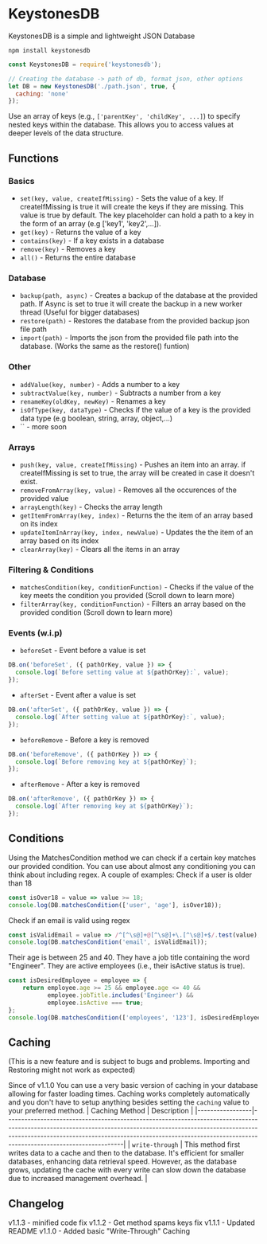 # KeystonesDB
KeystonesDB is a simple and lightweight JSON Database
```npm
npm install keystonesdb
```
```js
const KeystonesDB = require('keystonesdb');

// Creating the database -> path of db, format json, other options
let DB = new KeystonesDB('./path.json', true, {
  caching: 'none'
});

```
Use an array of keys (e.g., `['parentKey', 'childKey', ...]`) to specify nested keys within the database. This allows you to access values at deeper levels of the data structure.

## Functions
### Basics
- `set(key, value, createIfMissing)` - Sets the value of a key. If createIfMissing is true it will create the keys if they are missing. This value is true by default. The key placeholder can hold a path to a key in the form of an array (e.g ['key1', 'key2',...]).
- `get(key)` - Returns the value of a key
- `contains(key)` - If a key exists in a database
- `remove(key)` - Removes a key
- `all()` - Returns the entire database
### Database
- `backup(path, async)` - Creates a backup of the database at the provided path. If Async is set to true it will create the backup in a new worker thread (Useful for bigger databases)
- `restore(path)` - Restores the database from the provided backup json file path
- `import(path)` - Imports the json from the provided file path into the database. (Works the same as the restore() funtion)
### Other
- `addValue(key, number)` - Adds a number to a key
- `subtractValue(key, number)` - Subtracts a number from a key
- `renameKey(oldKey, newKey)` - Renames a key
- `isOfType(key, dataType)` - Checks if the value of a key is the provided data type (e.g boolean, string, array, object,...)
- `` - more soon
### Arrays
- `push(key, value, createIfMissing)` - Pushes an item into an array. if createIfMissing is set to true, the array will be created in case it doesn't exist.
- `removeFromArray(key, value)` - Removes all the occurences of the provided value
- `arrayLength(key)` - Checks the array length
- `getItemFromArray(key, index)` - Returns the the item of an array based on its index
- `updateItemInArray(key, index, newValue)` - Updates the the item of an array based on its index
- `clearArray(key)` - Clears all the items in an array
### Filtering & Conditions
- `matchesCondition(key, conditionFunction)` - Checks if the value of the key meets the condition you provided (Scroll down to learn more)
- `filterArray(key, conditionFunction)` - Filters an array based on the provided condition (Scroll down to learn more)
### Events (w.i.p)
- `beforeSet` - Event before a value is set
```js
DB.on('beforeSet', ({ pathOrKey, value }) => {
  console.log(`Before setting value at ${pathOrKey}:`, value);
});
```
- `afterSet` - Event after a value is set
```js
DB.on('afterSet', ({ pathOrKey, value }) => {
  console.log(`After setting value at ${pathOrKey}:`, value);
});
```
- `beforeRemove` - Before a key is removed
```js
DB.on('beforeRemove', ({ pathOrKey }) => {
  console.log(`Before removing key at ${pathOrKey}`);
});
```
- `afterRemove` - After a key is removed
```js
DB.on('afterRemove', ({ pathOrKey }) => {
  console.log(`After removing key at ${pathOrKey}`);
});
```

## Conditions
Using the MatchesCondition method we can check if a certain key matches our provided condition. You can use about almost any conditioning you can think about including regex.
A couple of examples:
Check if a user is older than 18
```js
const isOver18 = value => value >= 18;
console.log(DB.matchesCondition(['user', 'age'], isOver18)); 
```
Check if an email is valid using regex
```js
const isValidEmail = value => /^[^\s@]+@[^\s@]+\.[^\s@]+$/.test(value);
console.log(DB.matchesCondition('email', isValidEmail));
```
Their age is between 25 and 40.
They have a job title containing the word "Engineer".
They are active employees (i.e., their isActive status is true).
```js
const isDesiredEmployee = employee => {
    return employee.age >= 25 && employee.age <= 40 &&
           employee.jobTitle.includes('Engineer') &&
           employee.isActive === true;
};
console.log(DB.matchesCondition(['employees', '123'], isDesiredEmployee));
```
## Caching
(This is a new feature and is subject to bugs and problems. Importing and Restoring might not work as expected)

Since of v1.1.0 You can use a very basic version of caching in your database allowing for faster loading times. Caching works completely automatically and you don't have to setup anything besides setting the `caching` value to your preferred method.
| Caching Method  | Description                                                                                                                                                                                                                                                                   |
|-----------------|-------------------------------------------------------------------------------------------------------------------------------------------------------------------------------------------------------------------------------------------------------------------------------|
| `write-through` | This method first writes data to a cache and then to the database. It's efficient for smaller databases, enhancing data retrieval speed. However, as the database grows, updating the cache with every write can slow down the database due to increased management overhead. |

## Changelog
v1.1.3 - minified code fix
v1.1.2 - Get method spams keys fix
v1.1.1 - Updated README
v1.1.0 - Added basic "Write-Through" Caching